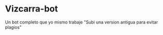# Vizcarra-bot
Un bot completo que yo mismo trabaje "Subi una version antigua para evitar plagios" 
